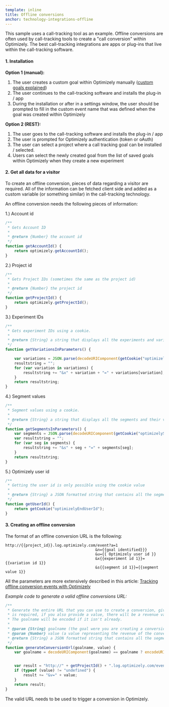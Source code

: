 ```yaml
---
template: inline
title: Offline conversions
anchor: technology-integrations-offline
---
```

This sample uses a call-tracking tool as an example. Offline conversions are often used by call-tracking tools to create a "call conversion" within Optimizely. The best call-tracking integrations are apps or plug-ins that live within the call-tracking software.

#### 1. Installation

**Option 1 (manual):**
1. The user creates a custom goal within Optimizely manually ([custom goals explained](https://help.optimizely.com/hc/en-us/articles/200039925-Custom-event-goals))
2. The user continues to the call-tracking software and installs the plug-in / app
3. During the installation or after in a settings window, the user should be prompted to fill in the custom event name that was defined when the goal was created within Optimizely

**Option 2 (REST):**
1. The user goes to the call-tracking software and installs the plug-in / app
2. The user is prompted for Optimizely authentication (token or oAuth)
3. The user can select a project where a call tracking goal can be installed / selected.
4. Users can select the newly created goal from the list of saved goals within Optimizely when they create a new experiment

#### 2. Get all data for a visitor
To create an offline conversion, pieces of data regarding a visitor are required. All of the information can be fetched client side and added as a custom variable (or something similar) in the call-tracking technology.

An offline conversion needs the following pieces of information:

1.) Account id

```js
/**
 * Gets Account ID
 *
 * @return {Number} the account id
 */
function getAccountId() {
    return optimizely.getAccountId();
}
```

2.) Project id

```js
/**
 * Gets Project IDs (sometimes the same as the project id)
 *
 * @return {Number} the project id
 */
function getProjectId() {
    return optimizely.getProjectId();
}
```

3.) Experiment IDs

```js
/**
 * Gets experiment IDs using a cookie.
 *
 * @return {String} a string that displays all the experiments and variations in a list of query parameters
 */
function getVariationsInParameters() {

    var variations = JSON.parse(decodeURIComponent(getCookie("optimizelyBuckets")));
    resultstring = "";
    for (var variation in variations) {
        resultstring += "&x" + variation + "=" + variations[variation];
    }
    return resultstring;
}
```

4.) Segment values

```js
/**
 * Segment values using a cookie.
 *
 * @return {String} a string that displays all the segments and their values in a list of query parameters
 */
function getSegmentsInParameters() {
    var segments = JSON.parse(decodeURIComponent(getCookie("optimizelySegments")));
    var resultstring = "";
    for (var seg in segments) {
        resultstring += "&s" + seg + "=" + segments[seg];
    }
    return resultstring;
}
```

5.) Optimizely user id

```js
/**
 * Getting the user id is only possible using the cookie value
 *
 * @return {String} a JSON formatted string that contains all the segments and their values
 */
function getUserId() {
    return getCookie("optimizelyEndUserId");
}
```


#### 3. Creating an offline conversion
The format of an offline conversion URL is the following:

```
http://{{project_id}}.log.optimizely.com/event?a=1
                                        &n={{goal identified}}}
                                        &u={{ Optimizely user id }}
                                        &x{{experiment id 1}}={{variation id 1}}
                                        &s{{segment id 1}}={{segment value 1}}
```

All the parameters are more extensively described in this article:
[Tracking offline conversion events with Optimizely](https://help.optimizely.com/hc/en-us/articles/200040195)


*Example code to generate a valid offline conversions URL:*
```js
/**
 * Generate the entire URL that you can use to create a conversion, given a goalname. The goalname
 * is required, if you also provide a value, there will be a revenue value added to the conversion call.
 * The goalname will be encoded if it isn't already.
 *
 * @param {String} goalname (the goal were you are creating a conversion for)
 * @param {Number} value (a value representing the revenue of the conversion)
 * @return {String} a JSON formatted string that contains all the segments and their values
 */
function generateConversionUrl(goalname, value) {
    var goalname = decodeURIComponent(goalname) == goalname ? encodeURIComponent(goalname) : goalname;


    var result = "http://" + getProjectId() + ".log.optimizely.com/event?a=" + getAccountId() + "&n=" + goalname + "&u=" + getUserId() + getVariationsInParameters() + getSegmentsInParameters();
    if (typeof (value) != "undefined") {
        result += "&v=" + value;
    }
    return result;
}

```

The valid URL needs to be used to trigger a conversion in Optimizely.
